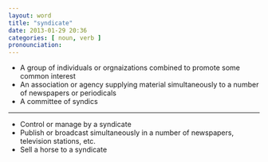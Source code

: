 ```yaml
---
layout: word
title: "syndicate"
date: 2013-01-29 20:36
categories: [ noun, verb ]
pronounciation: 
---
```


* A group of individuals or orgnaizations combined to promote some common interest
* An association or agency supplying material simultaneously to a number of newspapers or periodicals
* A committee of syndics

- - -

* Control or manage by a syndicate
* Publish or broadcast simultaneously in a number of newspapers, television stations, etc.
* Sell a horse to a syndicate
